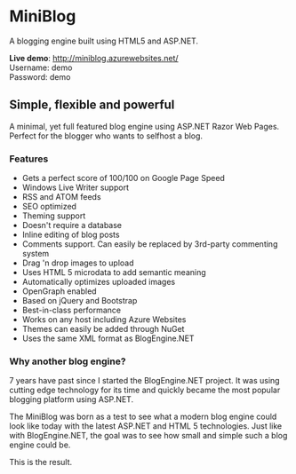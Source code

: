 # MiniBlog

A blogging engine built using HTML5 and ASP.NET.

__Live demo__: http://miniblog.azurewebsites.net/  
Username: demo  
Password: demo

## Simple, flexible and powerful

A minimal, yet full featured blog engine using ASP.NET Razor Web Pages. 
Perfect for the blogger who wants to selfhost a blog. 

### Features

* Gets a perfect score of 100/100 on Google Page Speed
* Windows Live Writer support
* RSS and ATOM feeds
* SEO optimized
* Theming support
* Doesn't require a database
* Inline editing of blog posts
* Comments support. Can easily be replaced by 3rd-party commenting system
* Drag 'n drop images to upload
* Uses HTML 5 microdata to add semantic meaning
* Automatically optimizes uploaded images
* OpenGraph enabled
* Based on jQuery and Bootstrap
* Best-in-class performance
* Works on any host including Azure Websites
* Themes can easily be added through NuGet
* Uses the same XML format as BlogEngine.NET

### Why another blog engine?
7 years have past since I started the BlogEngine.NET project. 
It was using cutting edge technology for its time and quickly became the 
most popular blogging platform using ASP.NET.

The MiniBlog was born as a test to see what a modern blog engine could
look like today with the latest ASP.NET and HTML 5 technologies. Just like
with BlogEngine.NET, the goal was to see how small and simple such a 
blog engine could be. 

This is the result.